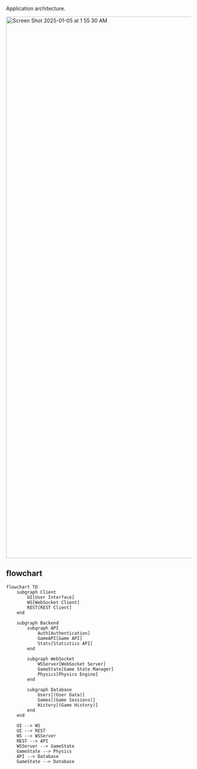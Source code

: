 
Application architecture.

<img width="1477" alt="Screen Shot 2025-01-05 at 1 55 30 AM" src="https://github.com/user-attachments/assets/dd031146-43a5-42c6-b79a-3ccbefd2e1b1" />

## flowchart

```mermaid
flowchart TD
    subgraph Client
        UI[User Interface]
        WS[WebSocket Client]
        REST[REST Client]
    end

    subgraph Backend
        subgraph API
            Auth[Authentication]
            GameAPI[Game API]
            Stats[Statistics API]
        end

        subgraph WebSocket
            WSServer[WebSocket Server]
            GameState[Game State Manager]
            Physics[Physics Engine]
        end

        subgraph Database
            Users[(User Data)]
            Games[(Game Sessions)]
            History[(Game History)]
        end
    end

    UI --> WS
    UI --> REST
    WS --> WSServer
    REST --> API
    WSServer --> GameState
    GameState --> Physics
    API --> Database
    GameState --> Database

```